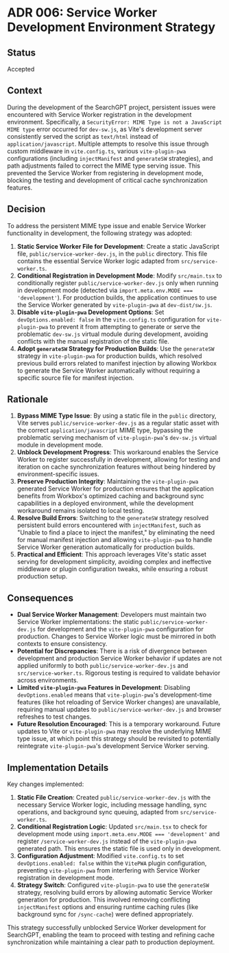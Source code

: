 # ADR 006: Service Worker Development Environment Strategy

## Status
Accepted

## Context
During the development of the SearchGPT project, persistent issues were encountered with Service Worker registration in the development environment. Specifically, a `SecurityError: MIME Type is not a JavaScript MIME type` error occurred for `dev-sw.js`, as Vite's development server consistently served the script as `text/html` instead of `application/javascript`. Multiple attempts to resolve this issue through custom middleware in `vite.config.ts`, various `vite-plugin-pwa` configurations (including `injectManifest` and `generateSW` strategies), and path adjustments failed to correct the MIME type serving issue. This prevented the Service Worker from registering in development mode, blocking the testing and development of critical cache synchronization features.

## Decision
To address the persistent MIME type issue and enable Service Worker functionality in development, the following strategy was adopted:
1. **Static Service Worker File for Development**: Create a static JavaScript file, `public/service-worker-dev.js`, in the `public` directory. This file contains the essential Service Worker logic adapted from `src/service-worker.ts`.
2. **Conditional Registration in Development Mode**: Modify `src/main.tsx` to conditionally register `public/service-worker-dev.js` only when running in development mode (detected via `import.meta.env.MODE === 'development'`). For production builds, the application continues to use the Service Worker generated by `vite-plugin-pwa` at `dev-dist/sw.js`.
3. **Disable `vite-plugin-pwa` Development Options**: Set `devOptions.enabled: false` in the `vite.config.ts` configuration for `vite-plugin-pwa` to prevent it from attempting to generate or serve the problematic `dev-sw.js` virtual module during development, avoiding conflicts with the manual registration of the static file.
4. **Adopt `generateSW` Strategy for Production Builds**: Use the `generateSW` strategy in `vite-plugin-pwa` for production builds, which resolved previous build errors related to manifest injection by allowing Workbox to generate the Service Worker automatically without requiring a specific source file for manifest injection.

## Rationale
1. **Bypass MIME Type Issue**: By using a static file in the `public` directory, Vite serves `public/service-worker-dev.js` as a regular static asset with the correct `application/javascript` MIME type, bypassing the problematic serving mechanism of `vite-plugin-pwa`'s `dev-sw.js` virtual module in development mode.
2. **Unblock Development Progress**: This workaround enables the Service Worker to register successfully in development, allowing for testing and iteration on cache synchronization features without being hindered by environment-specific issues.
3. **Preserve Production Integrity**: Maintaining the `vite-plugin-pwa` generated Service Worker for production ensures that the application benefits from Workbox's optimized caching and background sync capabilities in a deployed environment, while the development workaround remains isolated to local testing.
4. **Resolve Build Errors**: Switching to the `generateSW` strategy resolved persistent build errors encountered with `injectManifest`, such as "Unable to find a place to inject the manifest," by eliminating the need for manual manifest injection and allowing `vite-plugin-pwa` to handle Service Worker generation automatically for production builds.
5. **Practical and Efficient**: This approach leverages Vite's static asset serving for development simplicity, avoiding complex and ineffective middleware or plugin configuration tweaks, while ensuring a robust production setup.

## Consequences
- **Dual Service Worker Management**: Developers must maintain two Service Worker implementations: the static `public/service-worker-dev.js` for development and the `vite-plugin-pwa` configuration for production. Changes to Service Worker logic must be mirrored in both contexts to ensure consistency.
- **Potential for Discrepancies**: There is a risk of divergence between development and production Service Worker behavior if updates are not applied uniformly to both `public/service-worker-dev.js` and `src/service-worker.ts`. Rigorous testing is required to validate behavior across environments.
- **Limited `vite-plugin-pwa` Features in Development**: Disabling `devOptions.enabled` means that `vite-plugin-pwa`'s development-time features (like hot reloading of Service Worker changes) are unavailable, requiring manual updates to `public/service-worker-dev.js` and browser refreshes to test changes.
- **Future Resolution Encouraged**: This is a temporary workaround. Future updates to Vite or `vite-plugin-pwa` may resolve the underlying MIME type issue, at which point this strategy should be revisited to potentially reintegrate `vite-plugin-pwa`'s development Service Worker serving.

## Implementation Details
Key changes implemented:
1. **Static File Creation**: Created `public/service-worker-dev.js` with the necessary Service Worker logic, including message handling, sync operations, and background sync queuing, adapted from `src/service-worker.ts`.
2. **Conditional Registration Logic**: Updated `src/main.tsx` to check for development mode using `import.meta.env.MODE === 'development'` and register `/service-worker-dev.js` instead of the `vite-plugin-pwa` generated path. This ensures the static file is used only in development.
3. **Configuration Adjustment**: Modified `vite.config.ts` to set `devOptions.enabled: false` within the `VitePWA` plugin configuration, preventing `vite-plugin-pwa` from interfering with Service Worker registration in development mode.
4. **Strategy Switch**: Configured `vite-plugin-pwa` to use the `generateSW` strategy, resolving build errors by allowing automatic Service Worker generation for production. This involved removing conflicting `injectManifest` options and ensuring runtime caching rules (like background sync for `/sync-cache`) were defined appropriately.

This strategy successfully unblocked Service Worker development for SearchGPT, enabling the team to proceed with testing and refining cache synchronization while maintaining a clear path to production deployment.
